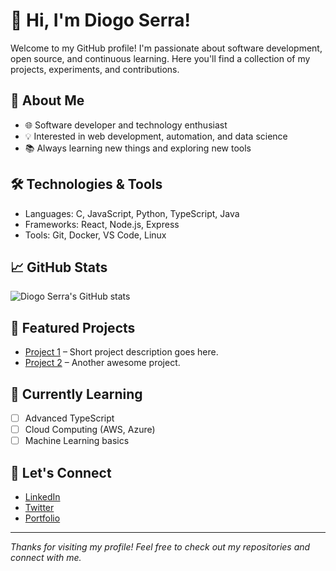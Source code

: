 # 👋 Hi, I'm Diogo Serra!

Welcome to my GitHub profile! I'm passionate about software development, open source, and continuous learning. Here you'll find a collection of my projects, experiments, and contributions.

## 🚀 About Me

- 🌐 Software developer and technology enthusiast
- 💡 Interested in web development, automation, and data science
- 📚 Always learning new things and exploring new tools

## 🛠️ Technologies & Tools

- Languages: C, JavaScript, Python, TypeScript, Java
- Frameworks: React, Node.js, Express
- Tools: Git, Docker, VS Code, Linux

## 📈 GitHub Stats

![Diogo Serra's GitHub stats](https://github-readme-stats.vercel.app/api?username=Diogo-Serra&show_icons=true&theme=radical)

## 📂 Featured Projects

- [Project 1](https://github.com/Diogo-Serra/project1) – Short project description goes here.
- [Project 2](https://github.com/Diogo-Serra/project2) – Another awesome project.

## 🌱 Currently Learning

- [ ] Advanced TypeScript
- [ ] Cloud Computing (AWS, Azure)
- [ ] Machine Learning basics

## 🤝 Let's Connect

- [LinkedIn](https://www.linkedin.com/in/your-linkedin)
- [Twitter](https://twitter.com/your-twitter)
- [Portfolio](https://your-portfolio.com)

---

_Thanks for visiting my profile! Feel free to check out my repositories and connect with me._
